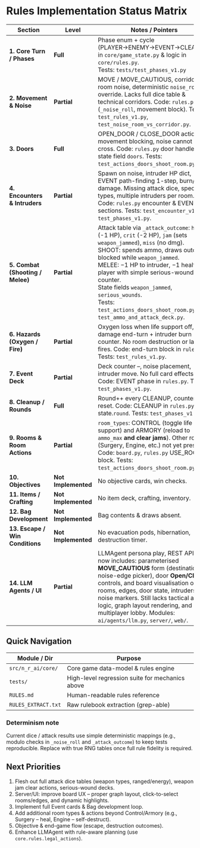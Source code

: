 # Rules Implementation Status Matrix

| Section | Level | Notes / Pointers |
|---------|-------|------------------|
| **1. Core Turn / Phases** | **Full** | Phase enum + cycle (PLAYER→ENEMY→EVENT→CLEANUP) in `core/game_state.py` & logic in `core/rules.py`.<br/>Tests: `tests/test_phases_v1.py` |
| **2. Movement & Noise** | **Partial** | MOVE / MOVE_CAUTIOUS, corridor vs room noise, deterministic `noise_roll` override. Lacks full dice table & technical corridors. Code: `rules.py` (`_noise_roll`, movement block). Tests: `test_rules_v1.py`, `test_noise_room_vs_corridor.py`. |
| **3. Doors** | **Full** | OPEN_DOOR / CLOSE_DOOR actions, movement blocking, noise cannot cross. Code: `rules.py` door handlers; state field `doors`. Tests: `test_actions_doors_shoot_room.py`. |
| **4. Encounters & Intruders** | **Partial** | Spawn on noise, intruder HP dict, EVENT path-finding 1-step, burn/fight damage. Missing attack dice, special types, multiple intruders per room. Code: `rules.py` encounter & EVENT sections. Tests: `test_encounter_v1.py`, `test_phases_v1.py`. |
| **5. Combat (Shooting / Melee)** | **Partial** | Attack table via `_attack_outcome`: `hit` (-1 HP), `crit` (-2 HP), `jam` (sets `weapon_jammed`), `miss` (no dmg).<br/>SHOOT: spends ammo, draws outcome, blocked while `weapon_jammed`.<br/>MELEE: −1 HP to intruder, −1 health to player with simple serious-wound counter.<br/>State fields `weapon_jammed`, `serious_wounds`.<br/>Tests: `test_actions_doors_shoot_room.py`, `test_ammo_and_attack_deck.py`. |
| **6. Hazards (Oxygen / Fire)** | **Partial** | Oxygen loss when life support off, fire damage end-turn + intruder burn counter. No room destruction or lab fires. Code: end-turn block in `rules.py`. Tests: `test_rules_v1.py`. |
| **7. Event Deck** | **Partial** | Deck counter –, noise placement, intruder move. No full card effects. Code: EVENT phase in `rules.py`. Tests: `test_phases_v1.py`. |
| **8. Cleanup / Rounds** | **Full** | Round++ every CLEANUP, counters reset. Code: CLEANUP in `rules.py`; state.`round`. Tests: `test_phases_v1.py`. |
| **9. Rooms & Room Actions** | **Partial** | `room_types`: CONTROL (toggle life support) and ARMORY (reload to `ammo_max` **and clear jams**). Other rooms (Surgery, Engine, etc.) not yet present. Code: `board.py`, `rules.py` USE_ROOM block. Tests: `test_actions_doors_shoot_room.py`. |
| **10. Objectives** | **Not Implemented** | No objective cards, win checks. |
| **11. Items / Crafting** | **Not Implemented** | No item deck, crafting, inventory. |
| **12. Bag Development** | **Not Implemented** | Bag contents & draws absent. |
| **13. Escape / Win Conditions** | **Not Implemented** | No evacuation pods, hibernation, destruction timer. |
| **14. LLM Agents / UI** | **Partial** | LLMAgent persona play, REST API. UI now includes: parameterised **MOVE_CAUTIOUS** form (destination + noise-edge picker), door **Open/Close** controls, and board visualisation of rooms, edges, door state, intruders, and noise markers. Still lacks tactical agent logic, graph layout rendering, and multiplayer lobby. Modules: `ai/agents/llm.py`, `server/`, `web/`. |

## Quick Navigation

| Module / Dir | Purpose |
|--------------|---------|
| `src/n_r_ai/core/` | Core game data-model & rules engine |
| `tests/` | High-level regression suite for mechanics above |
| `RULES.md` | Human-readable rules reference |
| `RULES_EXTRACT.txt` | Raw rulebook extraction (grep-able) |

### Determinism note
Current dice / attack results use simple deterministic mappings (e.g., modulo checks in `_noise_roll` and `_attack_outcome`) to keep tests reproducible. Replace with true RNG tables once full rule fidelity is required.

## Next Priorities

1. Flesh out full attack dice tables (weapon types, ranged/energy), weapon jam clear actions, serious-wound decks.
2. Server/UI: improve board UX – proper graph layout, click-to-select rooms/edges, and dynamic highlights.
3. Implement full Event cards & Bag development loop.
4. Add additional room types & actions beyond Control/Armory (e.g., Surgery – heal, Engine – self-destruct).
5. Objective & end-game flow (escape, destruction outcomes).
6. Enhance LLMAgent with rule-aware planning (use `core.rules.legal_actions`).

